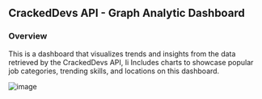 ## CrackedDevs API - Graph Analytic Dashboard

### Overview

This is a dashboard that visualizes trends and insights from the data retrieved by the CrackedDevs API, Ii Includes charts to showcase popular job categories, trending skills, and locations on this dashboard.

![image](https://github.com/suhasasumukh/crackeddevs-api-graph/assets/70210383/eed808db-fb09-4c5b-b00d-6011db5024b9)
